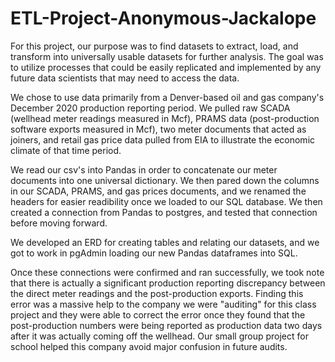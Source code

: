 # ETL-Project-Anonymous-Jackalope

For this project, our purpose was to find datasets to extract, load, and transform into universally usable datasets
for further analysis. The goal was to utilize processes that could be easily replicated and implemented by any
future data scientists that may need to access the data.

We chose to use data primarily from a Denver-based oil and gas company's December 2020 production reporting period.
We pulled raw SCADA (wellhead meter readings measured in Mcf), PRAMS data (post-production software exports measured in 
Mcf), two meter documents that acted as joiners, and retail gas price data pulled from EIA to illustrate the economic 
climate of that time period.

We read our csv's into Pandas in order to concatenate our meter documents into one universal dictionary. We then pared
down the columns in our SCADA, PRAMS, and gas prices documents, and we renamed the headers for easier readibility once 
we loaded to our SQL database. We then created a connection from Pandas to postgres, and tested that connection before
moving forward.

We developed an ERD for creating tables and relating our datasets, and we got to work in pgAdmin loading our new Pandas 
dataframes into SQL. 

Once these connections were confirmed and ran successfully, we took note that there is actually
a significant production reporting discrepancy between the direct meter readings and the post-production exports.
Finding this error was a massive help to the company we were "auditing" for this class project and they were able to 
correct the error once they found that the post-production numbers were being reported as production data two days 
after it was actually coming off the wellhead. Our small group project for school helped this company avoid major 
confusion in future audits. 
